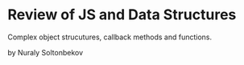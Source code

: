 # Review of JS and Data Structures

Complex object strucutures, callback methods and functions.

by Nuraly Soltonbekov
